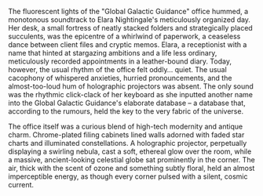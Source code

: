 The fluorescent lights of the "Global Galactic Guidance" office hummed, a monotonous soundtrack to Elara Nightingale's meticulously organized day.  Her desk, a small fortress of neatly stacked folders and strategically placed succulents, was the epicentre of a whirlwind of paperwork, a ceaseless dance between client files and cryptic memos.  Elara, a receptionist with a name that hinted at stargazing ambitions and a life less ordinary, meticulously recorded appointments in a leather-bound diary.  Today, however, the usual rhythm of the office felt oddly… quiet. The usual cacophony of whispered anxieties, hurried pronouncements, and the almost-too-loud hum of holographic projectors was absent. The only sound was the rhythmic click-clack of her keyboard as she inputted another name into the Global Galactic Guidance's elaborate database – a database that, according to the rumours, held the key to the very fabric of the universe.


The office itself was a curious blend of high-tech modernity and antique charm.  Chrome-plated filing cabinets lined walls adorned with faded star charts and illuminated constellations.  A holographic projector, perpetually displaying a swirling nebula, cast a soft, ethereal glow over the room, while a massive, ancient-looking celestial globe sat prominently in the corner. The air, thick with the scent of ozone and something subtly floral, held an almost imperceptible energy, as though every corner pulsed with a silent, cosmic current.
